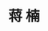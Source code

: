 ---
# Display name

title: 蒋 楠
user_groups: ["Current Ph.D Students"]



organizations:
- name: 2020- 

Interests:
- Data governance and application;Enterprise digital transformation

---
